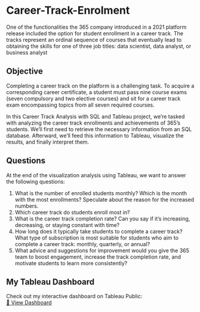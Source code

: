 # Career-Track-Enrolment
One of the functionalities the 365 company introduced in a 2021 platform release included the option for student enrollment in a career track. The tracks represent an ordinal sequence of courses that eventually lead to obtaining the skills for one of three job titles: data scientist, data analyst, or business analyst

## Objective
Completing a career track on the platform is a challenging task. To acquire a corresponding career certificate, a student must pass nine course exams (seven compulsory and two elective courses) and sit for a career track exam encompassing topics from all seven required courses.

In this Career Track Analysis with SQL and Tableau project, we’re tasked with analyzing the career track enrollments and achievements of 365’s students. We’ll first need to retrieve the necessary information from an SQL database. Afterward, we’ll feed this information to Tableau, visualize the results, and finally interpret them.


## Questions 
At the end of the visualization analysis using Tableau, we want to answer the following questions:

1. What is the number of enrolled students monthly? Which is the month with the most enrollments? Speculate about the reason for the increased numbers.
2. Which career track do students enroll most in?
3. What is the career track completion rate? Can you say if it’s increasing, decreasing, or staying constant with time?
4. How long does it typically take students to complete a career track? What type of subscription is most suitable for students who aim to complete a career track: monthly, quarterly, or annual?
5. What advice and suggestions for improvement would you give the 365 team to boost engagement, increase the track completion rate, and motivate students to learn more consistently? 

## My Tableau Dashboard
Check out my interactive dashboard on Tableau Public:  
[🔗 View Dashboard]([https://public.tableau.com/views/YOUR_DASHBOARD_LINK](https://public.tableau.com/app/profile/oluwaseyi.akinsanya/viz/CareerTrackEnrollment/CareerTrackEnrollment))

